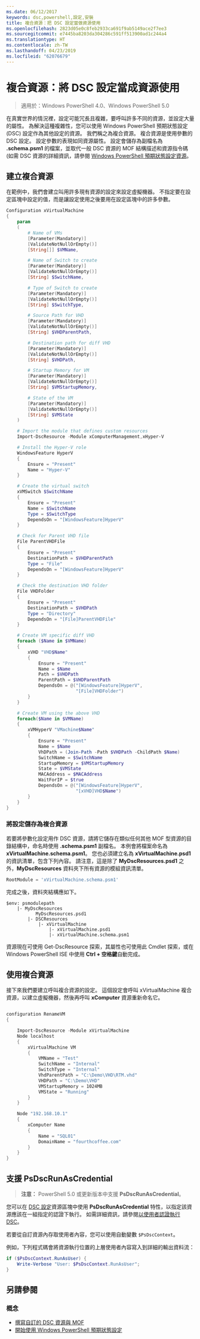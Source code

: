 ```yaml
---
ms.date: 06/12/2017
keywords: dsc,powershell,設定,安裝
title: 複合資源：把 DSC 設定當做資源使用
ms.openlocfilehash: 2823d05e0c8feb2933ca691f9ab5149ace2f7ee3
ms.sourcegitcommit: e7445ba8203da304286c591ff513900ad1c244a4
ms.translationtype: HT
ms.contentlocale: zh-TW
ms.lasthandoff: 04/23/2019
ms.locfileid: "62076679"
---
```

# <a name="composite-resources-using-a-dsc-configuration-as-a-resource"></a>複合資源：將 DSC 設定當成資源使用

> 適用於：Windows PowerShell 4.0、Windows PowerShell 5.0

在真實世界的情況裡，設定可能冗長且複雜，要呼叫許多不同的資源，並設定大量的屬性。 為解決這種複雜性，您可以使用 Windows PowerShell 預期狀態設定 (DSC) 設定作為其他設定的資源。 我們稱之為複合資源。 複合資源是使用參數的 DSC 設定。 設定參數的表現如同資源屬性。 設定會儲存為副檔名為 **.schema.psm1** 的檔案，並取代一般 DSC 資源的 MOF 結構描述和資源指令碼 (如需 DSC 資源的詳細資訊，請參閱 [Windows PowerShell 預期狀態設定資源](resources.md)。

## <a name="creating-the-composite-resource"></a>建立複合資源

在範例中，我們會建立叫用許多現有資源的設定來設定虛擬機器。 不指定要在設定區塊中設定的值，而是讓設定使用之後要用在設定區塊中的許多參數。

```powershell
Configuration xVirtualMachine
{
    param
    (
        # Name of VMs
        [Parameter(Mandatory)]
        [ValidateNotNullOrEmpty()]
        [String[]] $VMName,

        # Name of Switch to create
        [Parameter(Mandatory)]
        [ValidateNotNullOrEmpty()]
        [String] $SwitchName,

        # Type of Switch to create
        [Parameter(Mandatory)]
        [ValidateNotNullOrEmpty()]
        [String] $SwitchType,

        # Source Path for VHD
        [Parameter(Mandatory)]
        [ValidateNotNullOrEmpty()]
        [String] $VHDParentPath,

        # Destination path for diff VHD
        [Parameter(Mandatory)]
        [ValidateNotNullOrEmpty()]
        [String] $VHDPath,

        # Startup Memory for VM
        [Parameter(Mandatory)]
        [ValidateNotNullOrEmpty()]
        [String] $VMStartupMemory,

        # State of the VM
        [Parameter(Mandatory)]
        [ValidateNotNullOrEmpty()]
        [String] $VMState
    )

    # Import the module that defines custom resources
    Import-DscResource -Module xComputerManagement,xHyper-V

    # Install the Hyper-V role
    WindowsFeature HyperV
    {
        Ensure = "Present"
        Name = "Hyper-V"
    }

    # Create the virtual switch
    xVMSwitch $SwitchName
    {
        Ensure = "Present"
        Name = $SwitchName
        Type = $SwitchType
        DependsOn = "[WindowsFeature]HyperV"
    }

    # Check for Parent VHD file
    File ParentVHDFile
    {
        Ensure = "Present"
        DestinationPath = $VHDParentPath
        Type = "File"
        DependsOn = "[WindowsFeature]HyperV"
    }

    # Check the destination VHD folder
    File VHDFolder
    {
        Ensure = "Present"
        DestinationPath = $VHDPath
        Type = "Directory"
        DependsOn = "[File]ParentVHDFile"
    }

    # Create VM specific diff VHD
    foreach ($Name in $VMName)
    {
        xVHD "VHD$Name"
        {
            Ensure = "Present"
            Name = $Name
            Path = $VHDPath
            ParentPath = $VHDParentPath
            DependsOn = @("[WindowsFeature]HyperV",
                          "[File]VHDFolder")
        }
    }

    # Create VM using the above VHD
    foreach($Name in $VMName)
    {
        xVMHyperV "VMachine$Name"
        {
            Ensure = "Present"
            Name = $Name
            VhDPath = (Join-Path -Path $VHDPath -ChildPath $Name)
            SwitchName = $SwitchName
            StartupMemory = $VMStartupMemory
            State = $VMState
            MACAddress = $MACAddress
            WaitForIP = $true
            DependsOn = @("[WindowsFeature]HyperV",
                          "[xVHD]VHD$Name")
        }
    }
}
```

### <a name="saving-the-configuration-as-a-composite-resource"></a>將設定儲存為複合資源

若要將參數化設定用作 DSC 資源，請將它儲存在類似任何其他 MOF 型資源的目錄結構中，命名時使用 **.schema.psm1** 副檔名。 本例會將檔案命名為 **xVirtualMachine.schema.psm1**。 您也必須建立名為 **xVirtualMachine.psd1** 的資訊清單，包含下列內容。 請注意，這是除了 **MyDscResources.psd1** 之外，**MyDscResources** 資料夾下所有資源的模組資訊清單。

```powershell
RootModule = 'xVirtualMachine.schema.psm1'
```

完成之後，資料夾結構應如下。

```
$env: psmodulepath
    |- MyDscResources
           MyDscResources.psd1
        |- DSCResources
            |- xVirtualMachine
                |- xVirtualMachine.psd1
                |- xVirtualMachine.schema.psm1
```

資源現在可使用 Get-DscResource 探索，其屬性也可使用此 Cmdlet 探索，或在 Windows PowerShell ISE 中使用 **Ctrl + 空格鍵**自動完成。

## <a name="using-the-composite-resource"></a>使用複合資源

接下來我們要建立呼叫複合資源的設定。 這個設定會呼叫 xVirtualMachine 複合資源，以建立虛擬機器，然後再呼叫 **xComputer** 資源重新命名它。

```powershell

configuration RenameVM
{

    Import-DscResource -Module xVirtualMachine
    Node localhost
    {
        xVirtualMachine VM
        {
            VMName = "Test"
            SwitchName = "Internal"
            SwitchType = "Internal"
            VhdParentPath = "C:\Demo\VHD\RTM.vhd"
            VHDPath = "C:\Demo\VHD"
            VMStartupMemory = 1024MB
            VMState = "Running"
        }
    }

    Node "192.168.10.1"
    {
        xComputer Name
        {
            Name = "SQL01"
            DomainName = "fourthcoffee.com"
        }
    }
}
```

## <a name="supporting-psdscrunascredential"></a>支援 PsDscRunAsCredential

>**注意：** PowerShell 5.0 或更新版本中支援 **PsDscRunAsCredential**。

您可以在 [DSC 設定](../configurations/configurations.md)資源區塊中使用 **PsDscRunAsCredential** 特性，以指定該資源應該在一組指定的認證下執行。
如需詳細資訊，請參閱[以使用者認證執行 DSC](../configurations/runAsUser.md)。

若要從自訂資源內存取使用者內容，您可以使用自動變數 `$PsDscContext`。

例如，下列程式碼會將資源執行位置的上層使用者內容寫入到詳細的輸出資料流：

```powershell
if ($PsDscContext.RunAsUser) {
    Write-Verbose "User: $PsDscContext.RunAsUser";
}
```

## <a name="see-also"></a>另請參閱
### <a name="concepts"></a>概念
* [撰寫自訂的 DSC 資源與 MOF](authoringResourceMOF.md)
* [開始使用 Windows PowerShell 預期狀態設定](../overview/overview.md)